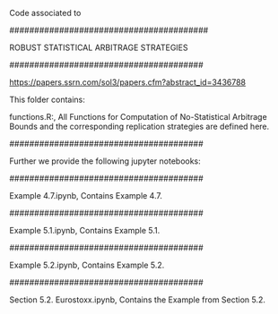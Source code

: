 Code associated to

########################################

ROBUST STATISTICAL ARBITRAGE STRATEGIES

#######################################

https://papers.ssrn.com/sol3/papers.cfm?abstract_id=3436788


This folder contains:

functions.R:, 
All Functions for Computation of No-Statistical Arbitrage Bounds and the corresponding replication strategies are defined here.

#######################################

Further we provide the following jupyter notebooks:

#######################################

Example 4.7.ipynb, 
Contains Example 4.7.

#######################################

Example 5.1.ipynb, 
Contains Example 5.1. 

#######################################

Example 5.2.ipynb, 
Contains Example 5.2. 

#######################################

Section 5.2. Eurostoxx.ipynb, 
Contains the Example from Section 5.2.
